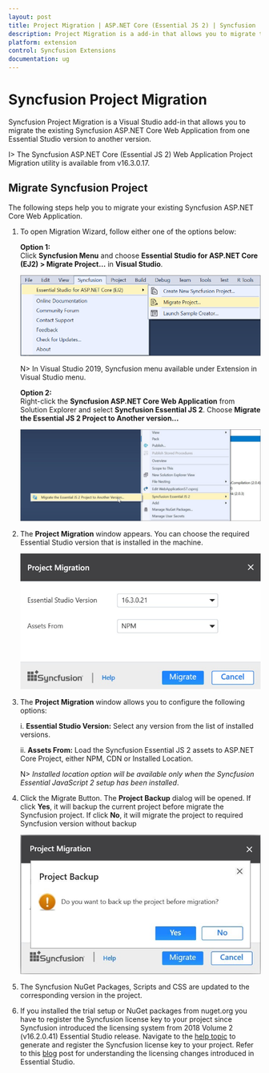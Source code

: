```yaml
---
layout: post
title: Project Migration | ASP.NET Core (Essential JS 2) | Syncfusion
description: Project Migration is a add-in that allows you to migrate the existing Syncfusion ASP.NET Core Application from one Essential Studio version to another version
platform: extension
control: Syncfusion Extensions
documentation: ug
---
```


# Syncfusion Project Migration

Syncfusion Project Migration is a Visual Studio add-in that allows you to migrate the existing Syncfusion ASP.NET Core Web Application from one Essential Studio version to another version.

I> The Syncfusion ASP.NET Core (Essential JS 2) Web Application Project Migration utility is available from v16.3.0.17.

## Migrate Syncfusion Project 

The following steps help you to migrate your existing Syncfusion ASP.NET Core Web Application. 

1. To open Migration Wizard, follow either one of the options below:

   **Option 1:**    
   Click **Syncfusion Menu** and choose **Essential Studio for ASP.NET Core (EJ2) > Migrate Project…** in **Visual Studio**.

   ![Syncfusion Essential JS 2 ASP.NET Core Project Migration add-in](Project-Migration_images/Syncfusion_Menu_Project_Migration.png)

   N> In Visual Studio 2019, Syncfusion menu available under Extension in Visual Studio menu.

   **Option 2:**  
   Right-click the **Syncfusion ASP.NET Core Web Application** from Solution Explorer and select **Syncfusion Essential JS 2**. Choose **Migrate the Essential JS 2 Project to Another version...**

   ![Syncfusion Essential JS 2 ASP.NET Core Project Migration add-in](Project-Migration_images/Project-Migration-img1.jpg)

2. The **Project Migration** window appears. You can choose the required Essential Studio version that is installed in the machine. 

   ![Syncfusion Essential JS 2 ASP.NET Core Project Migration window](Project-Migration_images/Project-Migration-img2.jpg)

3. The **Project Migration** window allows you to configure the following options:

   i. **Essential Studio Version:** Select any version from the list of installed versions.
   
   ii. **Assets From:** Load the Syncfusion Essential JS 2 assets to ASP.NET Core Project, either NPM, CDN or Installed Location.
   
   N> *Installed location option will be available only when the Syncfusion Essential JavaScript 2 setup has been installed*.
   
4. Click the Migrate Button. The **Project Backup** dialog will be opened. If click **Yes**, it will backup the current project before migrate the Syncfusion project. If click **No**, it will migrate the project to required Syncfusion version without backup
   
   ![Syncfusion Essential JS 2 ASP.NET Core Project Migration backup dialog](Project-Migration_images/Project-Migration-img3.jpg)
      
5. The Syncfusion NuGet Packages, Scripts and CSS are updated to the corresponding version in the project.

6. If you installed the trial setup or NuGet packages from nuget.org you have to register the Syncfusion license key to your project since Syncfusion introduced the licensing system from 2018 Volume 2 (v16.2.0.41) Essential Studio release. Navigate to the [help topic](https://help.syncfusion.com/common/essential-studio/licensing/license-key#how-to-generate-syncfusion-license-key) to generate and register the Syncfusion license key to your project. Refer to this [blog](https://blog.syncfusion.com/post/Whats-New-in-2018-Volume-2-Licensing-Changes-in-the-1620x-Version-of-Essential-Studio.aspx?_ga=2.11237684.1233358434.1587355730-230058891.1567654773) post for understanding the licensing changes introduced in Essential Studio.